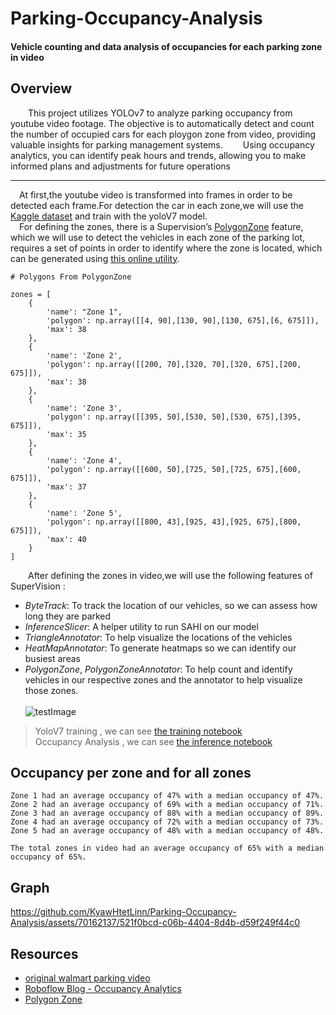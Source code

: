 # Parking-Occupancy-Analysis
#### Vehicle counting and data analysis of occupancies for each parking zone in video

## Overview

&emsp;&emsp;This project utilizes YOLOv7 to analyze parking occupancy from youtube video footage. The objective is to automatically detect and count the number of occupied cars for each ploygon zone from video, providing valuable insights for parking management systems.
&emsp;&emsp;Using occupancy analytics, you can identify peak hours and trends, allowing you to make informed plans and adjustments for future operations

<hr/>

&emsp;At first,the youtube video is transformed into frames in order to be detected each frame.For detection the car in each zone,we will use the [Kaggle dataset](https://www.kaggle.com/datasets/braunge/aerial-view-car-detection-for-yolov5) and train with the yoloV7 model.<br />
&emsp;For defining the zones, there is a Supervision’s [PolygonZone](https://supervision.roboflow.com/detection/tools/polygon_zone/?ref=blog.roboflow.com#polygonzone) feature, which we will use to detect the vehicles in each zone of the parking lot, requires a set of points in order to identify where the zone is located, which can be generated using [this online utility](https://supervision.roboflow.com/detection/tools/polygon_zone/?ref=blog.roboflow.com#polygonzone).


```
# Polygons From PolygonZone

zones = [
    {
        'name': "Zone 1",
        'polygon': np.array([[4, 90],[130, 90],[130, 675],[6, 675]]),
        'max': 38
    },
    {
        'name': 'Zone 2',
        'polygon': np.array([[200, 70],[320, 70],[320, 675],[200, 675]]),
        'max': 38
    },
    {
        'name': 'Zone 3',
        'polygon': np.array([[395, 50],[530, 50],[530, 675],[395, 675]]),
        'max': 35
    },
    {
        'name': 'Zone 4',
        'polygon': np.array([[600, 50],[725, 50],[725, 675],[600, 675]]),
        'max': 37
    },
    {
        'name': 'Zone 5',
        'polygon': np.array([[800, 43],[925, 43],[925, 675],[800, 675]]),
        'max': 40
    }
]
```
&emsp;&emsp;After defining the zones in video,we will use the following features of SuperVision : 
  - *ByteTrack*: To track the location of our vehicles, so we can assess how long they are parked
  - *InferenceSlicer*: A helper utility to run SAHI on our model
  - *TriangleAnnotator*: To help visualize the locations of the vehicles
  - *HeatMapAnnotator*: To generate heatmaps so we can identify our busiest areas
  - *PolygonZone*, *PolygonZoneAnnotator*: To help count and identify vehicles in our respective zones and the annotator to help visualize those zones.
<br /><br />
![testImage](https://github.com/KyawHtetLinn/Parking-Occupancy-Analysis/assets/70162137/9ded4b65-663f-4f16-82b6-61065e6e95fa)

> YoloV7 training , we can see [the training notebook]()<br/>
> Occupancy Analysis , we can see [the inference notebook]()

## Occupancy per zone and for all zones
```
Zone 1 had an average occupancy of 47% with a median occupancy of 47%.
Zone 2 had an average occupancy of 69% with a median occupancy of 71%.
Zone 3 had an average occupancy of 88% with a median occupancy of 89%.
Zone 4 had an average occupancy of 72% with a median occupancy of 73%.
Zone 5 had an average occupancy of 48% with a median occupancy of 48%.

The total zones in video had an average occupancy of 65% with a median occupancy of 65%.
```
## Graph 

https://github.com/KyawHtetLinn/Parking-Occupancy-Analysis/assets/70162137/521f0bcd-c06b-4404-8d4b-d59f249f44c0



## Resources

- [original walmart parking video](https://youtu.be/hBLC718adwg?si=vHdTgq4_wZAG-bdv)
- [Roboflow Blog - Occupancy Analytics](https://blog.roboflow.com/occupancy-analytics/#total-occupancy)
- [Polygon Zone](https://supervision.roboflow.com/detection/tools/polygon_zone/?ref=blog.roboflow.com#polygonzone)
